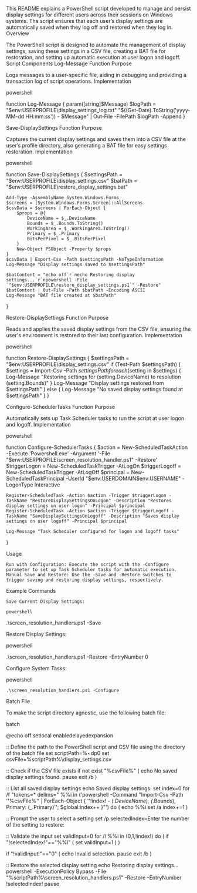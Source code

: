 This README explains a PowerShell script developed to manage and persist display settings for different users across their sessions on Windows systems. The script ensures that each user’s display settings are automatically saved when they log off and restored when they log in.
Overview

The PowerShell script is designed to automate the management of display settings, saving these settings in a CSV file, creating a BAT file for restoration, and setting up automatic execution at user logon and logoff.
Script Components
Log-Message Function
Purpose

Logs messages to a user-specific file, aiding in debugging and providing a transaction log of script operations.
Implementation

powershell

function Log-Message {
    param([string]$Message)
    $logPath = "$env:USERPROFILE\display_settings_log.txt"
    "$((Get-Date).ToString('yyyy-MM-dd HH:mm:ss')) - $Message" | Out-File -FilePath $logPath -Append
}

Save-DisplaySettings Function
Purpose

Captures the current display settings and saves them into a CSV file at the user’s profile directory, also generating a BAT file for easy settings restoration.
Implementation

powershell

function Save-DisplaySettings {
    $settingsPath = "$env:USERPROFILE\display_settings.csv"
    $batPath = "$env:USERPROFILE\restore_display_settings.bat"
    
    Add-Type -AssemblyName System.Windows.Forms
    $screens = [System.Windows.Forms.Screen]::AllScreens
    $csvData = $screens | ForEach-Object {
        $props = @{
            DeviceName = $_.DeviceName
            Bounds = $_.Bounds.ToString()
            WorkingArea = $_.WorkingArea.ToString()
            Primary = $_.Primary
            BitsPerPixel = $_.BitsPerPixel
        }
        New-Object PSObject -Property $props
    }
    $csvData | Export-Csv -Path $settingsPath -NoTypeInformation
    Log-Message "Display settings saved to $settingsPath"
    
    $batContent = "echo off`r`necho Restoring display settings...`r`npowershell -File `"$env:USERPROFILE\restore_display_settings.ps1`" -Restore"
    $batContent | Out-File -Path $batPath -Encoding ASCII
    Log-Message "BAT file created at $batPath"
}

Restore-DisplaySettings Function
Purpose

Reads and applies the saved display settings from the CSV file, ensuring the user's environment is restored to their last configuration.
Implementation

powershell

function Restore-DisplaySettings {
    $settingsPath = "$env:USERPROFILE\display_settings.csv"
    if (Test-Path $settingsPath) {
        $settings = Import-Csv -Path $settingsPath
        foreach ($setting in $settings) {
            Log-Message "Restoring settings for $($setting.DeviceName) to resolution $($setting.Bounds)"
        }
        Log-Message "Display settings restored from $settingsPath"
    } else {
        Log-Message "No saved display settings found at $settingsPath"
    }
}

Configure-SchedulerTasks Function
Purpose

Automatically sets up Task Scheduler tasks to run the script at user logon and logoff.
Implementation

powershell

function Configure-SchedulerTasks {
    $action = New-ScheduledTaskAction -Execute 'Powershell.exe' -Argument '-File "$env:USERPROFILE\screen_resolution_handler.ps1" -Restore'
    $triggerLogon = New-ScheduledTaskTrigger -AtLogOn
    $triggerLogoff = New-ScheduledTaskTrigger -AtLogOff
    $principal = New-ScheduledTaskPrincipal -UserId "$env:USERDOMAIN\$env:USERNAME" -LogonType Interactive
    
    Register-ScheduledTask -Action $action -Trigger $triggerLogon -TaskName "RestoreDisplaySettingsOnLogon" -Description "Restores display settings on user logon" -Principal $principal
    Register-ScheduledTask -Action $action -Trigger $triggerLogoff -TaskName "SaveDisplaySettingsOnLogoff" -Description "Saves display settings on user logoff" -Principal $principal
    
    Log-Message "Task Scheduler configured for logon and logoff tasks"
}

Usage

    Run with Configuration: Execute the script with the -Configure parameter to set up Task Scheduler tasks for automatic execution.
    Manual Save and Restore: Use the -Save and -Restore switches to trigger saving and restoring display settings, respectively.

Example Commands

    Save Current Display Settings:

    powershell

.\screen_resolution_handlers.ps1 -Save

Restore Display Settings:

powershell

.\screen_resolution_handlers.ps1 -Restore -EntryNumber 0

Configure System Tasks:

powershell

    .\screen_resolution_handlers.ps1 -Configure

Batch File

To make the script directory agnostic, use the following batch file:

batch

@echo off
setlocal enabledelayedexpansion

:: Define the path to the PowerShell script and CSV file using the directory of the batch file
set scriptPath=%~dp0
set csvFile=%scriptPath%\display_settings.csv

:: Check if the CSV file exists
if not exist "%csvFile%" (
    echo No saved display settings found.
    pause
    exit /b
)

:: List all saved display settings
echo Saved display settings:
set index=0
for /f "tokens=* delims=" %%i in ('powershell -Command "Import-Csv -Path ''%csvFile%'' | ForEach-Object { ''!index! - $($_.DeviceName), $($_.Bounds), Primary: $($_.Primary)''; $global:index++ }"') do (
    echo %%i
    set /a index+=1
)

:: Prompt the user to select a setting
set /p selectedIndex=Enter the number of the setting to restore:

:: Validate the input
set validInput=0
for /l %%i in (0,1,!index!) do (
    if "!selectedIndex!"=="%%i" (
        set validInput=1
    )
)

if "!validInput!"=="0" (
    echo Invalid selection.
    pause
    exit /b
)

:: Restore the selected display setting
echo Restoring display settings...
powershell -ExecutionPolicy Bypass -File "%scriptPath%\screen_resolution_handlers.ps1" -Restore -EntryNumber !selectedIndex!
pause
